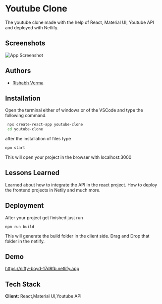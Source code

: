 # Youtube Clone

The youtube clone made with the help of React, Material UI, Youtube API and deployed with Netlify.


## Screenshots
![App Screenshot](https://user-images.githubusercontent.com/69208178/126062766-92d3d1d0-105f-468d-9e39-2e812d4ed711.png)
  
## Authors

- [Rishabh Verma](https://github.com/aryan2621)

  
## Installation

Open the terminal either of windows or of the VSCode 
and type the following command.

```bash
 npx create-react-app youtube-clone
 cd youtube-clone
```
after the installation of files type

```bash
npm start

```
This will open your project in the browser with localhost:3000

    
## Lessons Learned

Learned about how to integrate the API in the react project.
How to deploy the frontend projects in Netliy and much more.


  
## Deployment

After your project get finished just run

```
npm run build

```
This will generate the build folder in the client side.
Drag and Drop that folder in the netlify.

  
## Demo


https://nifty-boyd-17d8fb.netlify.app

  
## Tech Stack

**Client:** React,Material UI,Youtube API 



  
